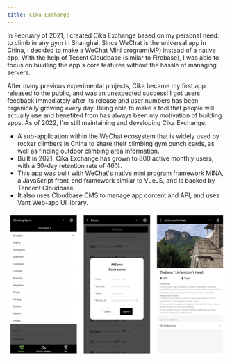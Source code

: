 ```yaml
---
title: Cika Exchange
---
```



In February of 2021, I created Cika Exchange based on my personal need: to climb in any gym in Shanghai. Since WeChat is the universal app in China, I decided to make a WeChat Mini program(MP) instead of a native app. With the help of Tecent Cloudbase (similar to Firebase), I was able to focus on buidling the app's core features without the hassle of managing servers.

After many previous experimental projects, Cika became my first app released to the public, and was an unexpected success! I got users' feedback immediately after its release and user numbers has been organically growing every day. Being able to make a tool that people will actually use and benefited from has always been my motivation of building apps. As of 2022, I'm still maintaining and developing Cika Exchange.

- A sub-application within the WeChat ecosystem that is widely used by rocker climbers in China to share their climbing gym punch cards, as well as finding outdoor climbing area information.
- Built in 2021, Cika Exchange has grown to 800 active monthly users, with a 30-day retention rate of 46%.
- This app was built with WeChat's native mini program framework MINA, a JavaScript front-end framework similar to VueJS, and is backed by Tencent Cloudbase. 
- It also uses Cloudbase CMS to manage app content and API, and uses Vant Web-app UI library.


![Cika Exchange screenshot](images/cika-exchange.png)

